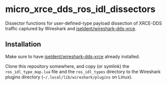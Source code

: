 # micro_xrce_dds_ros_idl_dissectors

Dissector functions for user-defined-type payload dissection of XRCE-DDS traffic captured by Wireshark and [jseldent/wireshark-dds-xrce](https://github.com/jseldent/wireshark-dds-xrce).


## Installation

Make sure to have [jseldent/wireshark-dds-xrce](https://github.com/jseldent/wireshark-dds-xrce) already installed.

Clone this repository somewhere, and copy (or symlink) the `ros_idl_type_map.lua` file and the `ros_idl_types` directory to the Wireshark plugins directory (`~/.local/lib/wireshark/plugins` on Linux).
